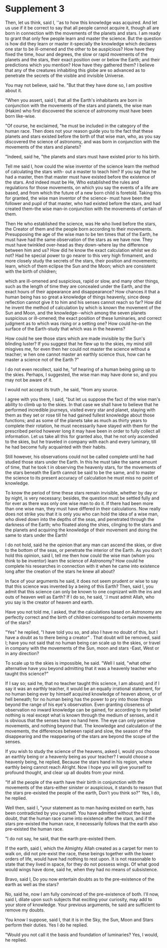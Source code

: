 Supplement 3
============

Then, let us think, said I, ''as to how this knowledge was acquired.
And let us use if it be correct to say that all people cannot acquire
it, though all are born in connection with the movements of the planets
and stars. I am ready to grant that only few people learn and master the
science. But the question is how did they learn or master it-specially
the knowledge which declares one star to be ill-omened and the other to
be auspicious? How have they fixed the time, hour and degrees, the slow
or rapid movements of the planets and the stars, their exact position
over or below the Earth; and their predictions which you mention? How
have they gathered them? I believe that any of the creatures inhabiting
this globe are so advanced as to penetrate the secrets of the visible
and invisible Universe.

You may not believe, said he. "But that they have done so, I am
positive about it.

"When you assert, said I, that all the Earth's inhabitants are born in
conjunction with the movements of the stars and planets, the wise man
(Hakim) who first discovered the science of astronomy must have been
born like-wise.

"Of course, he exclaimed, "he must be included in the category of the
human race. Then does not your reason guide you to the fact that these
planets and stars existed before the birth of that wise man, who, as you
say discovered the science of astronomy, and was born in conjunction
with the movements of the stars and planets?

"Indeed, said he, "the planets and stars must have existed prior to his
birth.

Tell me said I, how could the wise inventor of the science learn the
method of calculating the stars with- out a master to teach him? If you
say that he had a master, then that master must have existed before the
existence of the stars. And indeed must be He, Who established the rules
and regulations for those movements, on which you say the events of a
life are based, and from which the future of a new born child is
foretold. Taking this for granted, the wise man inventor of the science-
must have been the follower and pupil of that master, who had existed
before the stars, and had created them-the wise man-in conjunction with
the movements of certain of them.

Then He who established the science, was He who lived before the stars,
the Creator of them and the people born according to their movements.
Presupposing the age of the wise man to be ten times that of the Earth,
he must have had the same observation of the stars as we have now. They
must have twinkled over-head as they down-where lay the difference
between him and us? How did he know the exact calculation whilst we do
not? Had he special power to go nearer to this very high firmament, and
more closely study the secrets of the stars, their position and
movements; learn, which of them eclipse the Sun and the Moon; which are
consistent with the birth of children;

which are ill-omened and suspicious, rapid or slow, and many other
things, such as the length of time they are concealed under the Earth,
and the exact hours of their appearance and disappearance? How chances
it that a human being has so great a knowledge of things heavenly, since
deep reflection cannot give it to him and his senses cannot reach so
far? How did he invent the method of calculation by which is known the
movement of the Sun and Moon, and the knowledge--which among the seven
planets suspicious or ill-omened; the exact position of these
luminaries, and correct judgment as to which was rising or a setting
one? How could he-on the surface of the Earth-study that which was in
the heavens?

How could he see those stars which are made invisible by the Sun's
blinding luster? If you suggest that he flew up to the skies, my mind
still misgives me, for even then her could not master the science
without a teacher; w hen one cannot master an earthly science thus, how
can he master a science not of the Earth ?"

I do not even recollect, said he, "of hearing of a human being going up
to the skies. Perhaps, I suggested, the wise man may have done so, and
you may not be aware of it.

I would not accept its truth , he said, "from any source.

I agree with you there, I said, "but let us suppose the fact of the
wise man's ability to climb up to the skies. In that case we shall have
to believe that he performed incredible journeys, visited every star and
planet, staying with them as they set or rose till he had gained fullest
knowledge about those functions; and as some of the planets take as much
as thirty years to complete their rotation, he must necessarily have
stayed with them for the prescribed period however long it may have been
in order to fully collect all information. Let us take all this for
granted also, that he not only ascended to the skies, but he traveled in
company with each and every luminary, till he had become fully
acquainted with their habits.

Still however, his observations could not be called complete until he
had studied those stars under the Earth. In this he must take the same
amount of time, that he took t in observing the heavenly stars, for the
movements of the stars beneath the Earth cannot be said to be the same,
and to master the science to its present accuracy of calculation he must
miss no point of knowledge.

To know the period of time these stars remain invisible, whether by day
or by night, is very necessary; besides, the question must be settled
fully and for ever as there was only one wise man to do it. If there had
been more than one wise man, they must have differed in their
calculations. Now really does not strike you that it is only you who can
hold the idea of a wise man, who dived down into the depths of the seas,
and penetrated through the darkness of the Earth; who floated along the
shies, clinging to the stars and the planets and acquiring the knowledge
of their movement and doing the same to stars under the Earth!

I do not hold, said he the opinion that any man can ascend the skies,
or dive to the bottom of the seas, or penetrate the interior of the
Earth. As you don't hold this opinion, said I, tell me then how could
the wise man (whom you think to be inventor) learn the science of
Astronomy? How could he complete his researches in connection with it
when he came into existence long after the creation of the stars he knew
all about?

In face of your arguments he said, it does not seem prudent or wise to
say that this science was invented by a being of this Earth? Then, said
I, you admit that this science can only be known to one cognizant with
the ins and outs of heaven well as Earth? If I do so, he said, '.I must
admit Allah, who you say is the creator of heaven and earth.

Have you not told me, I asked, that the calculations based on Astronomy
are perfectly correct and the birth of children correspond to certain
movements of the stars?

"Yes" he replied, "I have told you so, and also I have no doubt of
this, but I have a doubt as to there being a creator" . That doubt will
be removed, said I; have you not said that no human being can scale up
to the skies, or travel in company with the movements of the Sun, moon
and stars -East, West or in any direction?

To scale up to the skies is impossible, he said. "Well I said, "what
other alternative have you beyond admitting that it was a heavenly
teacher who taught this science?"

If I say so; said he, that no teacher taught this science, I am absurd;
and if I say it was an earthly teacher, it would be an equally
irrational statement, for no human being ever by himself acquired
knowledge of heaven above, or of hell beneath; for no human being has
the power to pry into those things beyond the range of his eye's
observation. Even granting closeness of observation no inward knowledge
can be gained, for according to my belief nothing is real except what is
known through the medium of senses, and it is obvious that the senses
have no hand here. The eye can only perceive movements, and nothing
beyond that. The knowledge and calculation of the movements, the
differences between rapid and slow, the season of the disappearing and
the reappearing of the stars are beyond the scope of the senses.

If you wish to study the science of the heavens, asked I, would you
choose an earthly being or a heavenly being as your teacher? I would
choose a heavenly being, he replied, Because the stars hand in his
region, where earthly being cannot reach Alright. Now I hope you will
give yourself to profound thought, and clear up all doubts from your
mind.

"If all the people of the earth have their birth in conjunction with
the movements of the stars-either sinister or auspicious, it stands to
reason that the stars pre-existed the people of the earth, Don't you
think so?" Yes, I do, he replied.

Well then, said I, "your statement as to man having existed on earth,
has been contradicted by you yourself. You have admitted without the
least doubt, that the human race came into existence after the stars,
and if the stars pre-existed the human race, it necessarily follows that
the earth also pre-existed the human race.

"I do not say, he said, that the earth pre-existed them.

If the earth, said I, which the Almighty Allah created as a carpet for
men to walk on, did not pre-exist the race, these beings together with
the lower orders of life, would have had nothing to rest upon. It is not
reasonable to state that they lived in space, for they do not possess
wings. Of what good would wings have done, said he, when they had no
means of subsistence.

Bravo, said I, Do you now entertain doubts as to the pre-existence of
the earth as well as the stars?

No, said he, now I am fully convinced of the pre-existence of both.
I'll now, said I, dilate upon such subjects that exciting your
curiosity, may add to your store of knowledge. Your previous arguments,
he said are sufficient to remove my doubts.

You know I suppose, said I, that it is in the Sky, the Sun, Moon and
Stars perform their duties. Yes I do he replied.

"Would you not call it the basis and foundation of luminaries? Yes, I
would, he replied.


